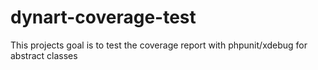 # dynart-coverage-test
This projects goal is to test the coverage report with phpunit/xdebug for abstract classes
